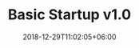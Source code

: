 ---
title: "Basic Startup v1.0"
date: 2018-12-29T11:02:05+06:00
description: "this is meta description"
type : "docs"
---